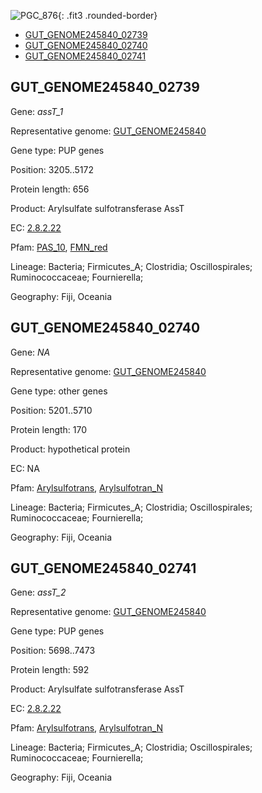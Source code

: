 ![PGC_876](../static/images/Clusters_figure/PGC_876.jpg){: .fit3 .rounded-border}

<ul id="myTab" class="nav nav-tabs">
  <li class="active">
        <a href="#tab1" data-toggle="tab">GUT_GENOME245840_02739</a>
  </li>
<li><a href="#tab2" data-toggle="tab">GUT_GENOME245840_02740</a></li>
<li><a href="#tab3" data-toggle="tab">GUT_GENOME245840_02741</a></li>
</ul>

<div id="myTabContent" class="tab-content">
  <div class="tab-pane fade in active" id="tab1">

<h2 id="GUT_GENOME245840_02739">GUT_GENOME245840_02739</h2>
<p>Gene: <em>assT_1</em>
<p>Representative genome: <a href="https://www.ebi.ac.uk/metagenomics/genomes/MGYG-HGUT-04126">GUT_GENOME245840</a></p>
<p>Gene type: PUP genes</p>
<p>Position: 3205..5172</p>
<p>Protein length: 656</p>
<p>Product: Arylsulfate sulfotransferase AssT</p>
<p>EC: <a href="https://www.brenda-enzymes.org/enzyme.php?ecno=2.8.2.22">2.8.2.22</a></p>
<p>Pfam: <a href="http://pfam.xfam.org/family/PAS_10">PAS_10</a>, <a href="http://pfam.xfam.org/family/FMN_red">FMN_red</a></p>
<p>Lineage: Bacteria; Firmicutes_A; Clostridia; Oscillospirales; Ruminococcaceae; Fournierella; </p>
<p>Geography: Fiji, Oceania</p>
  </div>

  <div class="tab-pane fade" id="tab2">

<h2 id="GUT_GENOME245840_02740">GUT_GENOME245840_02740</h2>
<p>Gene: <em>NA</em></p>
<p>Representative genome: <a href="https://www.ebi.ac.uk/metagenomics/genomes/MGYG-HGUT-04126">GUT_GENOME245840</a></p>
<p>Gene type: other genes</p>
<p>Position: 5201..5710</p>
<p>Protein length: 170</p>
<p>Product: hypothetical protein</p>
<p>EC: NA</p>
<p>Pfam: <a href="http://pfam.xfam.org/family/Arylsulfotrans">Arylsulfotrans</a>, <a href="http://pfam.xfam.org/family/Arylsulfotran_N">Arylsulfotran_N</a></p>
<p>Lineage: Bacteria; Firmicutes_A; Clostridia; Oscillospirales; Ruminococcaceae; Fournierella; </p>
<p>Geography: Fiji, Oceania</p>

  </div>
  <div class="tab-pane fade" id="tab3">

<h2 id="GUT_GENOME245840_02741">GUT_GENOME245840_02741</h2>
<p>Gene: <em>assT_2</em></p>
<p>Representative genome: <a href="https://www.ebi.ac.uk/metagenomics/genomes/MGYG-HGUT-04126">GUT_GENOME245840</a></p>
<p>Gene type: PUP genes</p>
<p>Position: 5698..7473</p>
<p>Protein length: 592</p>
<p>Product: Arylsulfate sulfotransferase AssT</p>
<p>EC: <a href="https://www.brenda-enzymes.org/enzyme.php?ecno=2.8.2.22">2.8.2.22</a></p>
<p>Pfam: <a href="http://pfam.xfam.org/family/Arylsulfotrans">Arylsulfotrans</a>, <a href="http://pfam.xfam.org/family/Arylsulfotran_N">Arylsulfotran_N</a></p>
<p>Lineage: Bacteria; Firmicutes_A; Clostridia; Oscillospirales; Ruminococcaceae; Fournierella; </p>
<p>Geography: Fiji, Oceania</p>

  </div>
</div>
